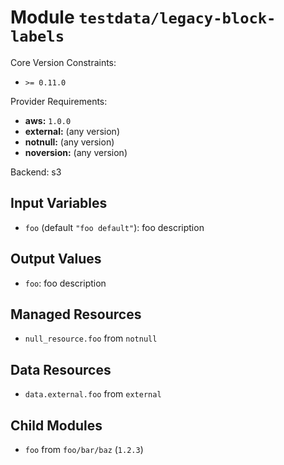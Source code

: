 
# Module `testdata/legacy-block-labels`

Core Version Constraints:
* `>= 0.11.0`

Provider Requirements:
* **aws:** `1.0.0`
* **external:** (any version)
* **notnull:** (any version)
* **noversion:** (any version)

Backend: s3

## Input Variables
* `foo` (default `"foo default"`): foo description

## Output Values
* `foo`: foo description

## Managed Resources
* `null_resource.foo` from `notnull`

## Data Resources
* `data.external.foo` from `external`

## Child Modules
* `foo` from `foo/bar/baz` (`1.2.3`)

